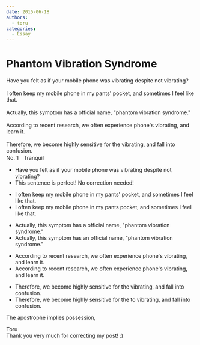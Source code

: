 ```yaml
---
date: 2015-06-18
authors:
  - toru
categories:
  - Essay
---
```


<h1 id="subject_show">Phantom Vibration Syndrome</h1>
<div class="date" hidden>Jun 18, 2015 11:18</div>
<div id="post"><div id="body_show_ori">
Have you felt as if your mobile phone was vibrating despite not vibrating?<br/><br/>I often keep my mobile phone in my pants' pocket, and sometimes I feel like that.<br/><br/>Actually, this symptom has a official name, "phantom vibration syndrome."<br/><br/>According to recent research, we often experience phone's vibrating, and learn it.<br/><br/>Therefore, we become highly sensitive for the vibrating, and fall into confusion.
</div></div>

<!-- more -->

<div id="block"><div class="first_name"> No. 1　<span class="just_name">Tranquil</span></div><div id="block2">
<ul class="correction_field">
<li class="incorrect">Have you felt as if your mobile phone was vibrating despite not vibrating?</li>
<li class="corrected perfect">This sentence is perfect! No correction needed!</li>
</ul>
<ul class="correction_field">
<li class="incorrect">I often keep my mobile phone in my pants' pocket, and sometimes I feel like that.</li>
<li class="corrected correct">
I often keep my mobile phone in my pants pocket, and sometimes I feel like that.
</li>
</ul>
<ul class="correction_field">
<li class="incorrect">Actually, this symptom has a official name, "phantom vibration syndrome."</li>
<li class="corrected correct">
Actually, this symptom has a<span class="f_red">n</span> official name, "phantom vibration syndrome."
</li>
</ul>
<ul class="correction_field">
<li class="incorrect">According to recent research, we often experience phone's vibrating, and learn it.</li>
<li class="corrected correct">
According to recent research, we often experience phone's vibrating, and learn it.
</li>
</ul>
<ul class="correction_field">
<li class="incorrect">Therefore, we become highly sensitive for the vibrating, and fall into confusion.</li>
<li class="corrected correct">
Therefore, we become highly sensitive <span class="sline">for the</span> <span class="f_red">to</span> vibrating, and fall into confusion.
</li>
</ul>
<p class="comment_small">
 The apostrophe implies possession,
</p>

</div><div class="name"><span class="just_name">Toru</span><br>
Thank you very much for correcting my post! :)
</div>
</div>
